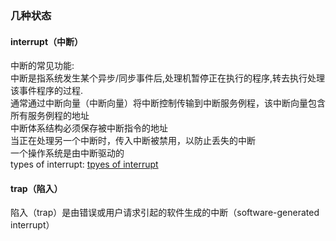 ### 几种状态
#### interrupt（中断）
中断的常见功能:  
中断是指系统发生某个异步/同步事件后,处理机暂停正在执行的程序,转去执行处理该事件程序的过程.<br/>
通常通过中断向量（中断向量）将中断控制传输到中断服务例程，该中断向量包含所有服务例程的地址<br/>
中断体系结构必须保存被中断指令的地址<br/>
当正在处理另一个中断时，传入中断被禁用，以防止丢失的中断<br/>
一个操作系统是由中断驱动的<br/>
types of interrupt: [tpyes of interrupt]

#### trap（陷入）
陷入（trap）是由错误或用户请求引起的软件生成的中断（software-generated interrupt）<br/>




[tpyes of interrupt]: https://img-blog.csdnimg.cn/img_convert/53eefb4dda2a25e3e14494d938a4367f.png
